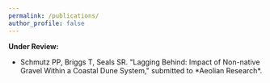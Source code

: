 ```yaml
---
permalink: /publications/
author_profile: false
---
```


<b>Under Review:</b>

<ul>
<li> Schmutz PP, Briggs T, Seals SR. "Lagging Behind: Impact of Non-native Gravel Within a Coastal Dune System,"  submitted to *Aeolian Research*. </li>
</ul>

